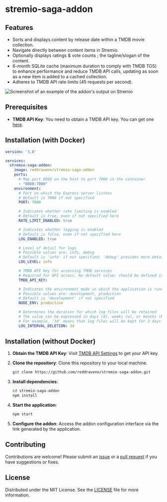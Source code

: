 # stremio-saga-addon

## Features

- Sorts and displays content by release date within a TMDB movie collection.
- Navigate directly between content items in Stremio.
- Optionally displays ratings & vote counts ; the tagline/slogan of the content.
- 6-month SQLite cache (maximum duration to comply with TMDB TOS) to enhance performance and reduce TMDB API calls, updating as soon as a new item is added to a cached collection.
- Adheres to TMDB API rate limits (45 requests per second).
  
![Screenshot of an example of the addon's output on Stremio](https://i.imgur.com/o22Qdmo.png)

## Prerequisites

- **TMDB API Key**: You need to obtain a TMDB API key. You can get one [here](https://www.themoviedb.org/settings/api).

## Installation (with Docker)

```yaml
version: '3.8'

services:
  stremio-saga-addon:
    image: reddravenn/stremio-saga-addon
    ports:
      # Map port 8080 on the host to port 7000 in the container
      - "8080:7000"
    environment:
      # Port on which the Express server listens
      # Default is 7000 if not specified
      PORT: 7000

      # Indicates whether rate limiting is enabled
      # Default is true, even if not specified here
      RATE_LIMIT_ENABLED: true

      # Indicates whether logging is enabled
      # Default is false, even if not specified here
      LOG_ENABLED: true

      # Level of detail for logs
      # Possible values are: info, debug
      # Default is 'info' if not specified; 'debug' provides more detailed logs
      LOG_LEVEL: info

      # TMDB API key for accessing TMDB services
      # Required for API access. No default value; should be defined in the environment to enable public instance
      TMDB_API_KEY:

      # Indicates the environment mode in which the application is running
      # Possible values are: development, production
      # Default is 'development' if not specified
      NODE_ENV: production

      # Determines the duration for which log files will be retained 
      # The value can be expressed in days (d), weeks (w), or months (M). 
      # For example, '3d' means that log files will be kept for 3 days before being deleted.
      LOG_INTERVAL_DELETION: 3d
```

## Installation (without Docker)

1. **Obtain the TMDB API Key**: Visit [TMDB API Settings](https://www.themoviedb.org/settings/api) to get your API key.
2. **Clone the repository**: Clone this repository to your local machine.

    ```bash
    git clone https://github.com/reddravenn/stremio-saga-addon.git
    ```

3. **Install dependencies**:

    ```bash
    cd stremio-saga-addon
    npm install
    ```

4. **Start the application**:

    ```bash
    npm start
    ```

5. **Configure the addon**: Access the addon configuration interface via the link generated by the application.

## Contributing

Contributions are welcome! Please submit an [issue](https://github.com/reddravenn/stremio-saga-addon/issues) or a [pull request](https://github.com/reddravenn/stremio-saga-addon/pulls) if you have suggestions or fixes.

## License

Distributed under the MIT License. See the [LICENSE](LICENSE) file for more information.
